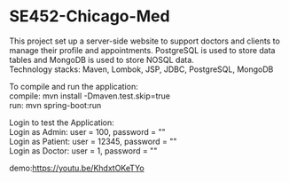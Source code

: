 # SE452-Chicago-Med
This project set up a server-side website to support doctors and clients to manage their profile and appointments. PostgreSQL is used to store data tables and MongoDB is used to store NOSQL data.\
Technology stacks: Maven, Lombok, JSP, JDBC, PostgreSQL, MongoDB

To compile and run the application:\
compile: mvn install -Dmaven.test.skip=true\
run: mvn spring-boot:run

Login to test the Application:\
Login as Admin: user = 100, password = ""\
Login as Patient: user = 12345, password = ""\
Login as Doctor: user = 1, password = ""

demo:https://youtu.be/KhdxtOKeTYo
